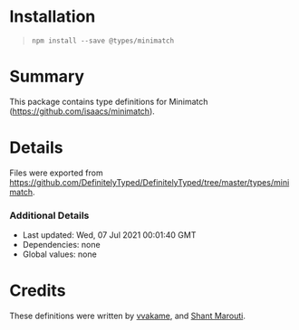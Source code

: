 # Installation

> `npm install --save @types/minimatch`

# Summary

This package contains type definitions for Minimatch (https://github.com/isaacs/minimatch).

# Details

Files were exported from https://github.com/DefinitelyTyped/DefinitelyTyped/tree/master/types/minimatch.

### Additional Details

* Last updated: Wed, 07 Jul 2021 00:01:40 GMT
* Dependencies: none
* Global values: none

# Credits

These definitions were written by [vvakame](https://github.com/vvakame),
and [Shant Marouti](https://github.com/shantmarouti).
